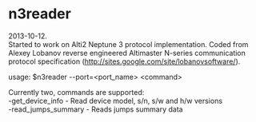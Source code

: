 n3reader
========
2013-10-12.<br/>
Started to work on Alti2 Neptune 3 protocol implementation.
Coded from Alexey Lobanov reverse engineered Altimaster N-series
communication protocol specification
(http://sites.google.com/site/lobanovsoftware/).

usage: $n3reader --port=&lt;port_name&gt; &lt;command&gt;

Currently two, commands are supported:<br/>
  -get_device_info - Read device model, s/n, s/w and h/w versions<br/>
  -read_jumps_summary - Reads jumps summary data
